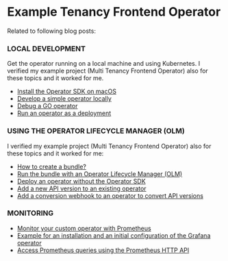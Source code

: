 # Example Tenancy Frontend Operator

Related to following blog posts:

### LOCAL DEVELOPMENT

Get the operator running on a local machine and using Kubernetes.
I verified my example project (Multi Tenancy Frontend Operator) also for these topics and it worked for me.

* [Install the Operator SDK on macOS](https://suedbroecker.net/2022/02/15/fata0009-failed-to-create-api-unable-to-run-post-scaffold-tasks-of-base-go-kubebuilder-io-v3-exit-status-2/)
* [Develop a simple operator locally](https://suedbroecker.net/2022/02/18/start-to-develop-a-simple-operator-to-deploy-the-frontend-application-of-the-open-source-multi-cloud-asset-to-build-saas%c2%b6/)
* [Debug a GO operator](https://suedbroecker.net/2022/03/01/debug-a-kubernetes-operator-written-in-go/)
* [Run an operator as a deployment](https://suedbroecker.net/2022/03/15/run-an-operator-as-a-deployment/)

### USING THE OPERATOR LIFECYCLE MANAGER (OLM)

I verified my example project (Multi Tenancy Frontend Operator) also for these topics and it worked for me:

* [How to create a bundle?](https://suedbroecker.net/2022/03/16/how-to-create-a-bundle-for-an-operator/)
* [Run the bundle with an Operator Lifecycle Manager (OLM)](https://suedbroecker.net/2022/03/16/run-an-operator-using-a-bundle-with-an-operator-lifecycle-manager-olm/)
* [Deploy an operator without the Operator SDK](https://suedbroecker.net/2022/03/22/deploy-an-operator-without-the-operator-sdk/)
* [Add a new API version to an existing operator](https://suedbroecker.net/2022/03/24/add-a-new-api-version-to-an-existing-operator/)
* [Add a conversion webhook to an operator to convert API versions](https://suedbroecker.net/2022/03/29/add-a-conversion-webhook-to-an-operator-to-convert-api-versions/)

### MONITORING

* [Monitor your custom operator with Prometheus](https://wp.me/paelj4-1iv)
* [Example for an installation and an initial configuration of the Grafana operator](https://wp.me/paelj4-1ld)
* [Access Prometheus queries using the Prometheus HTTP API](https://wp.me/paelj4-1kb)